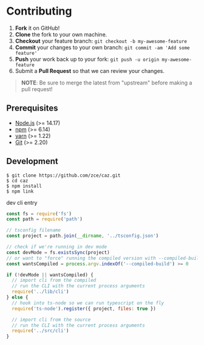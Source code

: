 # Contributing

1. **Fork** it on GitHub!
2. **Clone** the fork to your own machine.
3. **Checkout** your feature branch: `git checkout -b my-awesome-feature`
4. **Commit** your changes to your own branch: `git commit -am 'Add some feature'`
5. **Push** your work back up to your fork: `git push -u origin my-awesome-feature`
6. Submit a **Pull Request** so that we can review your changes.

> **NOTE**: Be sure to merge the latest from "upstream" before making a pull request!

## Prerequisites

- [Node.js](https://nodejs.org) (>= 14.17)
- [npm](https://www.npmjs.com) (>= 6.14)
- [yarn](https://yarnpkg.com) (>= 1.22)
- [Git](https://git-scm.com) (>= 2.20)

## Development

```shell
$ git clone https://github.com/zce/caz.git
$ cd caz
$ npm install
$ npm link
```

dev cli entry

```javascript
const fs = require('fs')
const path = require('path')

// tsconfig filename
const project = path.join(__dirname, '../tsconfig.json')

// check if we're running in dev mode
const devMode = fs.existsSync(project)
// or want to "force" running the compiled version with --compiled-build
const wantsCompiled = process.argv.indexOf('--compiled-build') >= 0

if (!devMode || wantsCompiled) {
  // import cli from the compiled
  // run the CLI with the current process arguments
  require('../lib/cli')
} else {
  // hook into ts-node so we can run typescript on the fly
  require('ts-node').register({ project, files: true })

  // import cli from the source
  // run the CLI with the current process arguments
  require('../src/cli')
}
```
